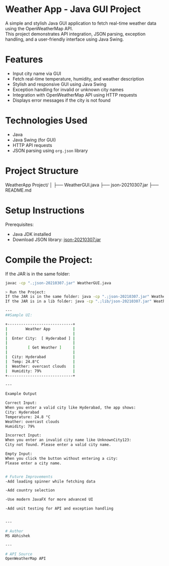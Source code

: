 # Weather App - Java GUI Project

A simple and stylish Java GUI application to fetch real-time weather data using the OpenWeatherMap API.  
This project demonstrates API integration, JSON parsing, exception handling, and a user-friendly interface using Java Swing.

# Features
- Input city name via GUI
- Fetch real-time temperature, humidity, and weather description
- Stylish and responsive GUI using Java Swing
- Exception handling for invalid or unknown city names
- Integration with OpenWeatherMap API using HTTP requests
- Displays error messages if the city is not found

# Technologies Used
- Java
- Java Swing (for GUI)
- HTTP API requests
- JSON parsing using `org.json` library

# Project Structure
WeatherApp Project/
│
├── WeatherGUI.java
├── json-20210307.jar
├── README.md


# Setup Instructions

Prerequisites:
- Java JDK installed
- Download JSON library: [json-20210307.jar](https://repo1.maven.org/maven2/org/json/json/20210307/json-20210307.jar)

# Compile the Project:
If the JAR is in the same folder:
```bash
javac -cp ".;json-20210307.jar" WeatherGUI.java

> Run the Project:
If the JAR is in the same folder: java -cp ".;json-20210307.jar" WeatherGUI
If the JAR is in a lib folder: java -cp ".;lib/json-20210307.jar" WeatherGUI

---
##Sample UI:

+-----------------------------+
|        Weather App          |
|                             |
|  Enter City:  [ Hyderabad ] |
|                             |
|         [ Get Weather ]     |
|                             |
|  City: Hyderabad            |
|  Temp: 24.8°C               |
|  Weather: overcast clouds   |
|  Humidity: 79%              |
+-----------------------------+

---

Example Output

Correct Input:
When you enter a valid city like Hyderabad, the app shows:
City: Hyderabad
Temperature: 24.8 °C
Weather: overcast clouds
Humidity: 79%

Incorrect Input:
When you enter an invalid city name like UnknownCity123:
City not found. Please enter a valid city name.

Empty Input:
When you click the button without entering a city:
Please enter a city name.


# Future Improvements
-Add loading spinner while fetching data

-Add country selection

-Use modern JavaFX for more advanced UI

-Add unit testing for API and exception handling


---

# Author
MS Abhishek

---

# API Source
OpenWeatherMap API
